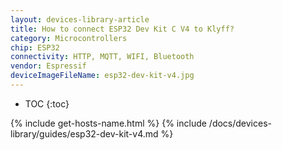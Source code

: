 ```yaml
---
layout: devices-library-article
title: How to connect ESP32 Dev Kit C V4 to Klyff?
category: Microcontrollers
chip: ESP32
connectivity: HTTP, MQTT, WIFI, Bluetooth
vendor: Espressif
deviceImageFileName: esp32-dev-kit-v4.jpg
---
```


* TOC
{:toc}

{% include get-hosts-name.html %}
{% include /docs/devices-library/guides/esp32-dev-kit-v4.md %}